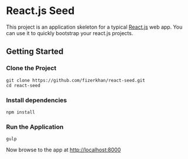 # React.js Seed

This project is an application skeleton for a typical [React.js](http://facebook.github.io/react/index.html) web app.
You can use it to quickly bootstrap your react.js projects.

## Getting Started

### Clone the Project

```
git clone https://github.com/fizerkhan/react-seed.git
cd react-seed
```

### Install dependencies

```
npm install
```

### Run the Application

```
gulp
```

Now browse to the app at [http://localhost:8000](http://localhost:8000)
